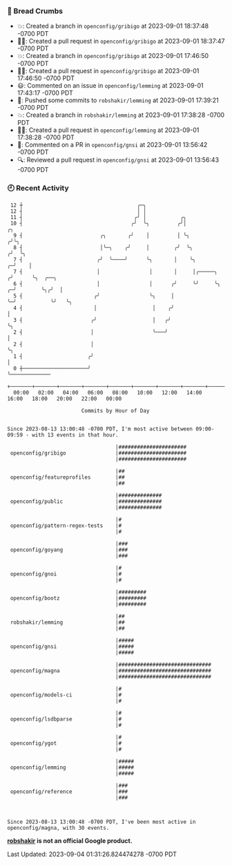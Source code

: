 ### 🍞 Bread Crumbs

 * 💥: Created a branch in `openconfig/gribigo` at 2023-09-01 18:37:48 -0700 PDT
 * ✍🏼: Created a pull request in `openconfig/gribigo` at 2023-09-01 18:37:47 -0700 PDT
 * 💥: Created a branch in `openconfig/gribigo` at 2023-09-01 17:46:50 -0700 PDT
 * ✍🏼: Created a pull request in `openconfig/gribigo` at 2023-09-01 17:46:50 -0700 PDT
 * 😃: Commented on an issue in `openconfig/lemming` at 2023-09-01 17:43:17 -0700 PDT
 * 🚢: Pushed some commits to `robshakir/lemming` at 2023-09-01 17:39:21 -0700 PDT
 * 💥: Created a branch in `robshakir/lemming` at 2023-09-01 17:38:28 -0700 PDT
 * ✍🏼: Created a pull request in `openconfig/lemming` at 2023-09-01 17:38:28 -0700 PDT
 * 💬: Commented on a PR in  `openconfig/gnsi` at 2023-09-01 13:56:42 -0700 PDT
 * 🔍: Reviewed a pull request in  `openconfig/gnsi` at 2023-09-01 13:56:43 -0700 PDT

### 🕘 Recent Activity
```
 12 ┼                                     ╭─╮
 12 ┤                                     │ │
 11 ┤                                    ╭╯ │           ╭╮
 10 ┤                                   ╭╯  ╰╮         ╭╯│                   ╭╮
  9 ┤                         ╭╮       ╭╯    │         │ ╰╮                 ╭╯╰╮
  8 ┤                         │╰─╮    ╭╯     │        ╭╯  ╰╮               ╭╯  ╰╮
  7 ┤                        ╭╯  ╰────╯      ╰╮       │    ╰╮            ╭─╯    │
  7 ┤                        │                │       │     │╭─────╮    ╭╯      ╰╮  ╭──╮
  6 ┤                        │                │      ╭╯     ╰╯     ╰╮ ╭─╯        ╰╮╭╯  │
  5 ┤                       ╭╯                ╰╮     │              ╰─╯           ╰╯   ╰╮
  4 ┤                       │                  │    ╭╯                                  │
  3 ┤                      ╭╯                  │   ╭╯                                   ╰╮
  2 ┤                      │                   ╰───╯                                     │
  2 ┤                      │                                                             ╰╮
  1 ┤                     ╭╯                                                              │
  0 ┼─────────────────────╯                                                               ╰─────────────
    +───────+───────+───────+───────+───────+───────+───────+───────+───────+───────+───────+───────+────
  00:00   02:00   04:00   06:00   08:00   10:00   12:00   14:00   16:00   18:00   20:00   22:00   00:00   

						Commits by Hour of Day


Since 2023-08-13 13:00:48 -0700 PDT, I'm most active between 09:00-09:59 - with 13 events in that hour.

```



```
                                   |######################
 openconfig/gribigo                |######################
                                   |######################

                                   |##
 openconfig/featureprofiles        |##
                                   |##

                                   |##############
 openconfig/public                 |##############
                                   |##############

                                   |#
 openconfig/pattern-regex-tests    |#
                                   |#

                                   |###
 openconfig/goyang                 |###
                                   |###

                                   |#
 openconfig/gnoi                   |#
                                   |#

                                   |#########
 openconfig/bootz                  |#########
                                   |#########

                                   |##
 robshakir/lemming                 |##
                                   |##

                                   |#####
 openconfig/gnsi                   |#####
                                   |#####

                                   |##############################
 openconfig/magna                  |##############################
                                   |##############################

                                   |#
 openconfig/models-ci              |#
                                   |#

                                   |#
 openconfig/lsdbparse              |#
                                   |#

                                   |#
 openconfig/ygot                   |#
                                   |#

                                   |#####
 openconfig/lemming                |#####
                                   |#####

                                   |###
 openconfig/reference              |###
                                   |###



Since 2023-08-13 13:00:48 -0700 PDT, I've been most active in openconfig/magna, with 30 events.

```
**[robshakir](mailto:robjs@google.com) is not an official Google product.**  


Last Updated: 2023-09-04 01:31:26.824474278 -0700 PDT

